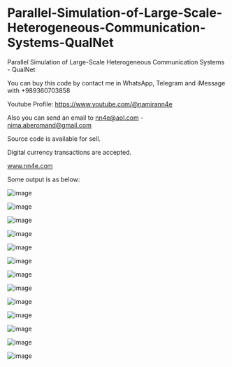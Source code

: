 # Parallel-Simulation-of-Large-Scale-Heterogeneous-Communication-Systems-QualNet
Parallel Simulation of Large-Scale Heterogeneous Communication Systems - QualNet

You can buy this code by contact me in WhatsApp, Telegram and iMessage with +989360703858

Youtube Profile: https://www.youtube.com/@namirann4e

Also you can send an email to nn4e@aol.com - nima.aberomand@gmail.com

Source code is available for sell.

Digital currency transactions are accepted.

www.nn4e.com

Some output is as below:

![image](https://github.com/user-attachments/assets/2f4af902-069a-4b24-9379-a183e5b90fff)

![image](https://github.com/user-attachments/assets/37396ab3-02c6-4cfb-80ef-d15a567f7eb6)

![image](https://github.com/user-attachments/assets/2a971a3e-b1fe-45f4-b87a-58daf497a5a0)

![image](https://github.com/user-attachments/assets/569a333f-3aaa-416a-b0b3-a2dad8102584)

![image](https://github.com/user-attachments/assets/6e3f1f6d-5fad-444b-9266-93bcb65eb5fc)

![image](https://github.com/user-attachments/assets/055e1337-7da6-40cb-a6f3-243ffad97de3)

![image](https://github.com/user-attachments/assets/4bcd5ed1-130e-49ab-bfa9-b45d091c45f5)

![image](https://github.com/user-attachments/assets/c1fbc724-f465-4cec-87f6-7be859b9143f)

![image](https://github.com/user-attachments/assets/a4024b94-80e2-4881-a6a2-0a77d70786e7)

![image](https://github.com/user-attachments/assets/740b84c9-b7d1-4ddf-b41e-85a65addac8a)

![image](https://github.com/user-attachments/assets/27553b10-e541-4a93-b585-660cea830df6)

![image](https://github.com/user-attachments/assets/9ab06132-fdda-45f2-aa28-ce0a30cc8948)

![image](https://github.com/user-attachments/assets/be9f702e-60db-4ea3-b149-49ad5a625d51)
